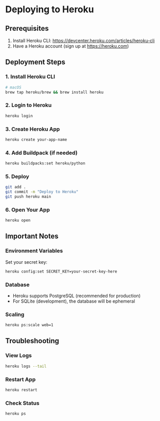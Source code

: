 # Deploying to Heroku

## Prerequisites
1. Install Heroku CLI: https://devcenter.heroku.com/articles/heroku-cli
2. Have a Heroku account (sign up at https://heroku.com)

## Deployment Steps

### 1. Install Heroku CLI
```bash
# macOS
brew tap heroku/brew && brew install heroku
```

### 2. Login to Heroku
```bash
heroku login
```

### 3. Create Heroku App
```bash
heroku create your-app-name
```

### 4. Add Buildpack (if needed)
```bash
heroku buildpacks:set heroku/python
```

### 5. Deploy
```bash
git add .
git commit -m "Deploy to Heroku"
git push heroku main
```

### 6. Open Your App
```bash
heroku open
```

## Important Notes

### Environment Variables
Set your secret key:
```bash
heroku config:set SECRET_KEY=your-secret-key-here
```

### Database
- Heroku supports PostgreSQL (recommended for production)
- For SQLite (development), the database will be ephemeral

### Scaling
```bash
heroku ps:scale web=1
```

## Troubleshooting

### View Logs
```bash
heroku logs --tail
```

### Restart App
```bash
heroku restart
```

### Check Status
```bash
heroku ps
``` 
